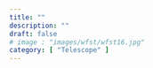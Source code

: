 ```yaml
---
title: ""
description: ""
draft: false
# image : "images/wfst/wfst16.jpg"
category: [ "Telescope" ]
---
```

